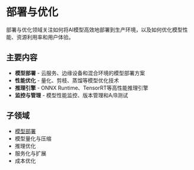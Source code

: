 # 部署与优化

部署与优化领域关注如何将AI模型高效地部署到生产环境，以及如何优化模型性能、资源利用率和用户体验。

## 主要内容

- **模型部署** - 云服务、边缘设备和混合环境的模型部署方案
- **性能优化** - 量化、剪枝、蒸馏等模型优化技术
- **推理引擎** - ONNX Runtime、TensorRT等高性能推理引擎
- **监控与管理** - 模型性能监控、版本管理和A/B测试

## 子领域

- [模型部署](./deployment/)
- 模型量化与压缩
- 推理优化
- 服务化与扩展
- 成本优化 
